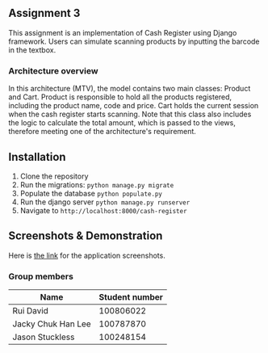 ## Assignment 3

This assignment is an implementation of Cash Register using Django framework.
Users can simulate scanning products by inputting the barcode in the textbox.

### Architecture overview

In this architecture (MTV), the model contains two main classes: Product and
Cart. Product is responsible to hold all the products registered, including the
product name, code and price. Cart holds the current session when the cash
register starts scanning. Note that this class also includes the logic to
calculate the total amount, which is passed to the views, therefore meeting one
of the architecture's requirement.

## Installation

1. Clone the repository
2. Run the migrations:
`python manage.py migrate`
3. Populate the database
`python populate.py`
4. Run the django server
`python manage.py runserver`
5. Navigate to `http://localhost:8000/cash-register`

## Screenshots & Demonstration

Here is [the link](/Screenshot.md) for the application screenshots.

### Group members

| Name  | Student number |
| ------------- | ------------- |
| Rui David  | 100806022  |
| Jacky Chuk Han Lee  | 100787870  |
| Jason Stuckless | 100248154 |
